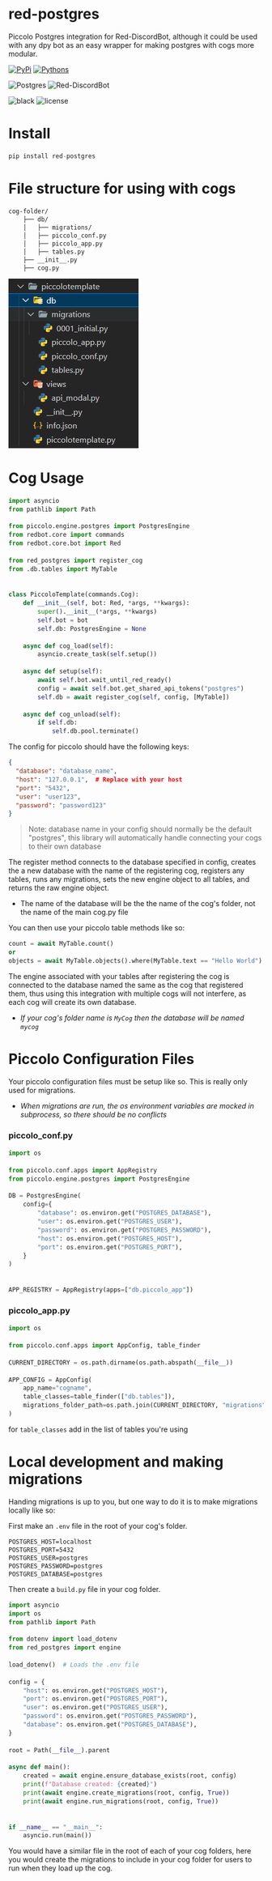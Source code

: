 # red-postgres

Piccolo Postgres integration for Red-DiscordBot, although it could be used with any dpy bot as an easy wrapper for making postgres with cogs more modular.

[![PyPi](https://img.shields.io/pypi/v/red-postgres)](https://pypi.org/project/red-postgres/)
[![Pythons](https://img.shields.io/pypi/pyversions/red-postgres)](https://pypi.org/project/red-postgres/)

![Postgres](https://img.shields.io/badge/postgres-%23316192.svg?logo=postgresql&logoColor=white)
![Red-DiscordBot](https://img.shields.io/badge/Red%20DiscordBot-V3.5-red)

![black](https://img.shields.io/badge/style-black-000000?link=https://github.com/psf/black)
![license](https://img.shields.io/github/license/Vertyco/red-postgres)

# Install

```python
pip install red-postgres
```

# File structure for using with cogs

```
cog-folder/
    ├── db/
    │   ├── migrations/
    │   ├── piccolo_conf.py
    │   ├── piccolo_app.py
    │   ├── tables.py
    ├── __init__.py
    ├── cog.py
```

![SCHEMA](https://raw.githubusercontent.com/vertyco/red-postgres/main/.github/ASSETS/schema.png)

# Cog Usage

```python
import asyncio
from pathlib import Path

from piccolo.engine.postgres import PostgresEngine
from redbot.core import commands
from redbot.core.bot import Red

from red_postgres import register_cog
from .db.tables import MyTable


class PiccoloTemplate(commands.Cog):
    def __init__(self, bot: Red, *args, **kwargs):
        super().__init__(*args, **kwargs)
        self.bot = bot
        self.db: PostgresEngine = None

    async def cog_load(self):
        asyncio.create_task(self.setup())

    async def setup(self):
        await self.bot.wait_until_red_ready()
        config = await self.bot.get_shared_api_tokens("postgres")
        self.db = await register_cog(self, config, [MyTable])

    async def cog_unload(self):
        if self.db:
            self.db.pool.terminate()
```

The config for piccolo should have the following keys:

```json
{
  "database": "database_name",
  "host": "127.0.0.1",  # Replace with your host
  "port": "5432",
  "user": "user123",
  "password": "password123"
}
```

> Note: database name in your config should normally be the default "postgres", this library will automatically handle connecting your cogs to their own database

The register method connects to the database specified in config, creates the a new database with the name of the registering cog, registers any tables, runs any migrations, sets the new engine object to all tables, and returns the raw engine object.

- The name of the database will be the the name of the cog's folder, not the name of the main cog.py file

You can then use your piccolo table methods like so:

```python
count = await MyTable.count()
or
objects = await MyTable.objects().where(MyTable.text == "Hello World")
```

The engine associated with your tables after registering the cog is connected to the database named the same as the cog that registered them, thus using this integration with multiple cogs will not interfere, as each cog will create its own database.

- _If your cog's folder name is `MyCog` then the database will be named `mycog`_

# Piccolo Configuration Files

Your piccolo configuration files must be setup like so. This is really only used for migrations.

- _When migrations are run, the os environment variables are mocked in subprocess, so there should be no conflicts_

### piccolo_conf.py

```python
import os

from piccolo.conf.apps import AppRegistry
from piccolo.engine.postgres import PostgresEngine

DB = PostgresEngine(
    config={
        "database": os.environ.get("POSTGRES_DATABASE"),
        "user": os.environ.get("POSTGRES_USER"),
        "password": os.environ.get("POSTGRES_PASSWORD"),
        "host": os.environ.get("POSTGRES_HOST"),
        "port": os.environ.get("POSTGRES_PORT"),
    }
)


APP_REGISTRY = AppRegistry(apps=["db.piccolo_app"])
```

### piccolo_app.py

```python
import os

from piccolo.conf.apps import AppConfig, table_finder

CURRENT_DIRECTORY = os.path.dirname(os.path.abspath(__file__))

APP_CONFIG = AppConfig(
    app_name="cogname",
    table_classes=table_finder(["db.tables"]),
    migrations_folder_path=os.path.join(CURRENT_DIRECTORY, "migrations"),
)
```

for `table_classes` add in the list of tables you're using

# Local development and making migrations

Handing migrations is up to you, but one way to do it is to make migrations locally like so:

First make an `.env` file in the root of your cog's folder.

```env
POSTGRES_HOST=localhost
POSTGRES_PORT=5432
POSTGRES_USER=postgres
POSTGRES_PASSWORD=postgres
POSTGRES_DATABASE=postgres
```

Then create a `build.py` file in your cog folder.

```python
import asyncio
import os
from pathlib import Path

from dotenv import load_dotenv
from red_postgres import engine

load_dotenv()  # Loads the .env file

config = {
    "host": os.environ.get("POSTGRES_HOST"),
    "port": os.environ.get("POSTGRES_PORT"),
    "user": os.environ.get("POSTGRES_USER"),
    "password": os.environ.get("POSTGRES_PASSWORD"),
    "database": os.environ.get("POSTGRES_DATABASE"),
}

root = Path(__file__).parent

async def main():
    created = await engine.ensure_database_exists(root, config)
    print(f"Database created: {created}")
    print(await engine.create_migrations(root, config, True))
    print(await engine.run_migrations(root, config, True))


if __name__ == "__main__":
    asyncio.run(main())

```

You would have a similar file in the root of each of your cog folders, here you would create the migrations to include in your cog folder for users to run when they load up the cog.
